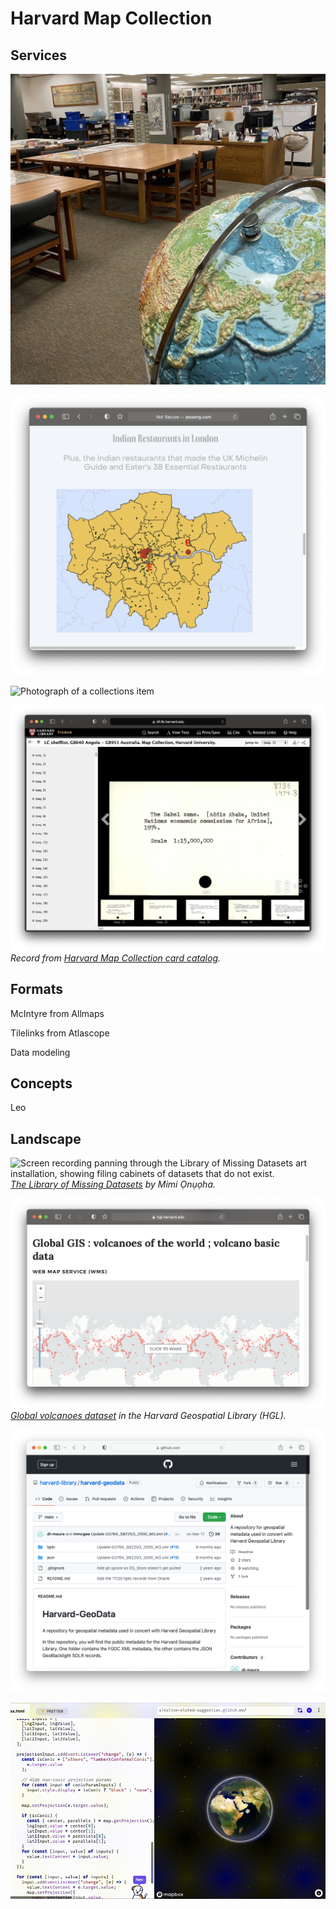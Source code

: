 # Harvard Map Collection 

## Services

![Photograph of the Map Collection with picture of a globe and big tables](https://raw.githubusercontent.com/HarvardMapCollection/classes/main/media/map-collection.png)


![Student project map showing Indian restaurants in London](https://raw.githubusercontent.com/HarvardMapCollection/classes/main/media/jess-map.png)

![Photograph of a collections item](https://raw.githubusercontent.com/HarvardMapCollection/classes/main/media/restaurant.png)

![Screenshot from Harvard online library catalog](https://raw.githubusercontent.com/HarvardMapCollection/classes/main/media/climate-reactions.png)
*Record from  [Harvard Map Collection card catalog](https://iiif.lib.harvard.edu/manifests/view/drs:45555303$402i).* 

## Formats

McIntyre from Allmaps

Tilelinks from Atlascope

Data modeling

## Concepts

Leo

## Landscape

![Screen recording panning through the Library of Missing Datasets art installation, showing filing cabinets of datasets that do not exist.](https://raw.githubusercontent.com/HarvardMapCollection/classes/main/media/onuoha.gif)
*[The Library of Missing Datasets](https://mimionuoha.com/the-library-of-missing-datasets) by Mimi Ọnụọha.* 


![Screenshot from Harvard Geospatial Library](https://raw.githubusercontent.com/HarvardMapCollection/classes/main/media/volcanoes.png)
*[Global volcanoes dataset](https://hgl.harvard.edu/catalog/harvard-glb-volc) in the Harvard Geospatial Library (HGL).* 

![Screenshot of the Github page containing all of the geodata records for the Harvard Geospatial Library](https://raw.githubusercontent.com/HarvardMapCollection/classes/main/media/hgl-records.png)

![Screen recording of a Mapbox GL JS app showing the earth in space panning around the globe](https://raw.githubusercontent.com/HarvardMapCollection/classes/main/media/globe.gif)